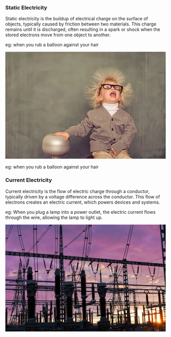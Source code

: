 
### Static  Electricity 

Static electricity is the buildup of electrical charge on the surface of objects, typically caused by friction between two materials. This charge remains until it is discharged, often resulting in a spark or shock when the stored electrons move from one object to another.

eg: when you rub a balloon against your hair

![alt text](../Images/image.png)


eg: when you rub a balloon against your hair

### Current Electricity 
Current electricity is the flow of electric charge through a conductor, typically driven by a voltage difference across the conductor. This flow of electrons creates an electric current, which powers devices and systems.

eg: When you plug a lamp into a power outlet, the electric current flows through the wire, allowing the lamp to light up.

![alt text](../Images/imagehj.png)